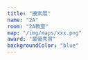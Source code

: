 ```yaml
---
title: "捜索展"
name: "2A"
room: "2A教室"
map: "/img/maps/xxx.png"
award: "最優秀賞"
backgroundColor: "blue"
---
```



